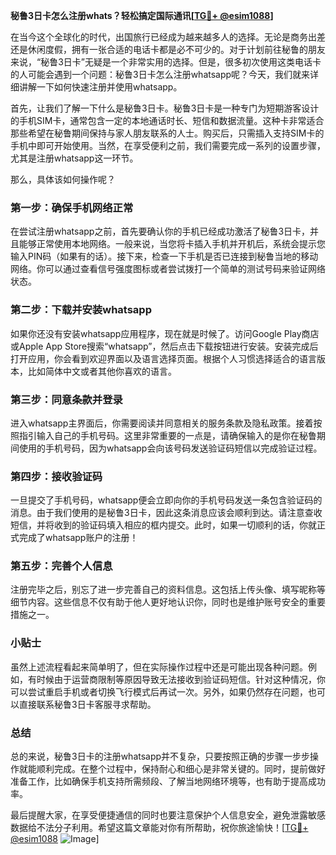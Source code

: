 **秘鲁3日卡怎么注册whats？轻松搞定国际通讯[[TG💪+ @esim1088](https://t.me/s/esim1088)]**

在当今这个全球化的时代，出国旅行已经成为越来越多人的选择。无论是商务出差还是休闲度假，拥有一张合适的电话卡都是必不可少的。对于计划前往秘鲁的朋友来说，“秘鲁3日卡”无疑是一个非常实用的选择。但是，很多初次使用这类电话卡的人可能会遇到一个问题：秘鲁3日卡怎么注册whatsapp呢？今天，我们就来详细讲解一下如何快速注册并使用whatsapp。

首先，让我们了解一下什么是秘鲁3日卡。秘鲁3日卡是一种专门为短期游客设计的手机SIM卡，通常包含一定的本地通话时长、短信和数据流量。这种卡非常适合那些希望在秘鲁期间保持与家人朋友联系的人士。购买后，只需插入支持SIM卡的手机中即可开始使用。当然，在享受便利之前，我们需要完成一系列的设置步骤，尤其是注册whatsapp这一环节。

那么，具体该如何操作呢？

### 第一步：确保手机网络正常

在尝试注册whatsapp之前，首先要确认你的手机已经成功激活了秘鲁3日卡，并且能够正常使用本地网络。一般来说，当您将卡插入手机并开机后，系统会提示您输入PIN码（如果有的话）。接下来，检查一下手机是否已连接到秘鲁当地的移动网络。你可以通过查看信号强度图标或者尝试拨打一个简单的测试号码来验证网络状态。

### 第二步：下载并安装whatsapp

如果你还没有安装whatsapp应用程序，现在就是时候了。访问Google Play商店或Apple App Store搜索“whatsapp”，然后点击下载按钮进行安装。安装完成后打开应用，你会看到欢迎界面以及语言选择页面。根据个人习惯选择适合的语言版本，比如简体中文或者其他你喜欢的语言。

### 第三步：同意条款并登录

进入whatsapp主界面后，你需要阅读并同意相关的服务条款及隐私政策。接着按照指引输入自己的手机号码。这里非常重要的一点是，请确保输入的是你在秘鲁期间使用的手机号码，因为whatsapp会向该号码发送验证码短信以完成验证过程。

### 第四步：接收验证码

一旦提交了手机号码，whatsapp便会立即向你的手机号码发送一条包含验证码的消息。由于我们使用的是秘鲁3日卡，因此这条消息应该会顺利到达。请注意查收短信，并将收到的验证码填入相应的框内提交。此时，如果一切顺利的话，你就正式完成了whatsapp账户的注册！

### 第五步：完善个人信息

注册完毕之后，别忘了进一步完善自己的资料信息。这包括上传头像、填写昵称等细节内容。这些信息不仅有助于他人更好地认识你，同时也是维护账号安全的重要措施之一。

### 小贴士

虽然上述流程看起来简单明了，但在实际操作过程中还是可能出现各种问题。例如，有时候由于运营商限制等原因导致无法接收到验证码短信。针对这种情况，你可以尝试重启手机或者切换飞行模式后再试一次。另外，如果仍然存在问题，也可以直接联系秘鲁3日卡客服寻求帮助。

### 总结

总的来说，秘鲁3日卡的注册whatsapp并不复杂，只要按照正确的步骤一步步操作就能顺利完成。在整个过程中，保持耐心和细心是非常关键的。同时，提前做好准备工作，比如确保手机支持所需频段、了解当地网络环境等，也有助于提高成功率。

最后提醒大家，在享受便捷通信的同时也要注意保护个人信息安全，避免泄露敏感数据给不法分子利用。希望这篇文章能对你有所帮助，祝你旅途愉快！[[TG💪+ @esim1088](https://t.me/s/esim1088) ![Image](https://i.postimg.cc/4NQfJmqS/Snipaste-2025-05-13-00-14-12.png)]